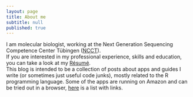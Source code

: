```yaml
---
layout: page
title: About me
subtitle: null
published: true
---
```



I am molecular biologist, working at the Next Generation Sequencing Competence Center Tübingen ([NCCT](https://www.medizin.uni-tuebingen.de/de/medizinische-fakultaet/forschung/core-facilities/ncct)).   
If you are interested in my professional experience, skills and education, you can take a look at my [Résumé](https://angelovangel.github.io/resume).    
This blog is intended to be a collection of posts about apps and guides I write (or sometimes just useful code junks), mostly related to the R programming language. Some of the apps are running on Amazon and can be tried out in a browser, [here](https://angelovangel.github.io/portfolio) is a list with links.
